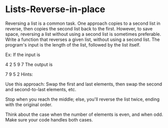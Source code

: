 # Lists-Reverse-in-place
Reversing a list is a common task. One approach copies to a second list in reverse, then copies the second list back to the first. However, to save space, reversing a list without using a second list is sometimes preferable. Write a function that reverses a given list, without using a second list. The program's input is the length of the list, followed by the list itself.

Ex: If the input is

4
2
5
9
7
The output is

7 9 5 2
Hints:

Use this approach: Swap the first and last elements, then swap the second and second-to-last elements, etc.

Stop when you reach the middle; else, you'll reverse the list twice, ending with the original order.

Think about the case when the number of elements is even, and when odd. Make sure your code handles both cases.
